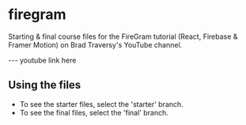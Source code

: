 # firegram
Starting &amp; final course files for the FireGram tutorial (React, Firebase &amp; Framer Motion) on Brad Traversy's YouTube channel.

--- youtube link here

## Using the files
* To see the starter files, select the 'starter' branch.
* To see the final files, select the 'final' branch.
